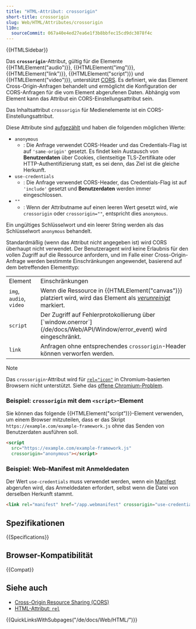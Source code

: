 ```yaml
---
title: "HTML-Attribut: crossorigin"
short-title: crossorigin
slug: Web/HTML/Attributes/crossorigin
l10n:
  sourceCommit: 067a40e4ed27ea6e1f3b8bbfec15cd9dc3078f4c
---
```


{{HTMLSidebar}}

Das **`crossorigin`**-Attribut, gültig für die Elemente {{HTMLElement("audio")}}, {{HTMLElement("img")}}, {{HTMLElement("link")}}, {{HTMLElement("script")}} und {{HTMLElement("video")}}, unterstützt [CORS](/de/docs/Web/HTTP/CORS). Es definiert, wie das Element Cross-Origin-Anfragen behandelt und ermöglicht die Konfiguration der CORS-Anfragen für die vom Element abgerufenen Daten. Abhängig vom Element kann das Attribut ein CORS-Einstellungsattribut sein.

Das Inhaltsattribut `crossorigin` für Medienelemente ist ein CORS-Einstellungsattribut.

Diese Attribute sind [aufgezählt](/de/docs/Glossary/Enumerated) und haben die folgenden möglichen Werte:

- `anonymous`
  - : Die Anfrage verwendet CORS-Header und das Credentials-Flag ist auf `'same-origin'` gesetzt. Es findet kein Austausch von **Benutzerdaten** über Cookies, clientseitige TLS-Zertifikate oder HTTP-Authentifizierung statt, es sei denn, das Ziel ist die gleiche Herkunft.
- `use-credentials`
  - : Die Anfrage verwendet CORS-Header, das Credentials-Flag ist auf `'include'` gesetzt und **Benutzerdaten** werden immer eingeschlossen.
- `""`
  - : Wenn der Attributname auf einen leeren Wert gesetzt wird, wie `crossorigin` oder `crossorigin=""`, entspricht dies `anonymous`.

Ein ungültiges Schlüsselwort und ein leerer String werden als das Schlüsselwort `anonymous` behandelt.

Standardmäßig (wenn das Attribut nicht angegeben ist) wird CORS überhaupt nicht verwendet. Der Benutzeragent wird keine Erlaubnis für den vollen Zugriff auf die Ressource anfordern, und im Falle einer Cross-Origin-Anfrage werden bestimmte Einschränkungen angewendet, basierend auf dem betreffenden Elementtyp:

<table class="no-markdown">
  <tbody>
    <tr>
      <td class="header">Element</td>
      <td class="header">Einschränkungen</td>
    </tr>
    <tr>
      <td><code>img</code>, <code>audio</code>, <code>video</code></td>
      <td>
        Wenn die Ressource in {{HTMLElement("canvas")}} platziert wird, wird das Element als <a href="/de/docs/Web/HTML/CORS_enabled_image#security_and_tainted_canvases"><em>verunreinigt</em></a> markiert.
      </td>
    </tr>
    <tr>
      <td><code>script</code></td>
      <td>
        Der Zugriff auf Fehlerprotokollierung über [`window.onerror`](/de/docs/Web/API/Window/error_event) wird eingeschränkt.
      </td>
    </tr>
    <tr>
      <td><code>link</code></td>
      <td>
        Anfragen ohne entsprechendes <code>crossorigin</code>-Header können verworfen werden.
      </td>
    </tr>
  </tbody>
</table>

> [!NOTE]
> Das `crossorigin`-Attribut wird für [`rel="icon"`](/de/docs/Web/HTML/Attributes/rel#icon) in Chromium-basierten Browsern nicht unterstützt. Siehe das [offene Chromium-Problem](https://crbug.com/1121645).

### Beispiel: `crossorigin` mit dem `<script>`-Element

Sie können das folgende {{HTMLElement("script")}}-Element verwenden, um einem Browser mitzuteilen, dass er das Skript `https://example.com/example-framework.js` ohne das Senden von Benutzerdaten ausführen soll.

```html
<script
  src="https://example.com/example-framework.js"
  crossorigin="anonymous"></script>
```

### Beispiel: Web-Manifest mit Anmeldedaten

Der Wert `use-credentials` muss verwendet werden, wenn ein [Manifest](/de/docs/Web/Manifest) abgerufen wird, das Anmeldedaten erfordert, selbst wenn die Datei von derselben Herkunft stammt.

```html
<link rel="manifest" href="/app.webmanifest" crossorigin="use-credentials" />
```

## Spezifikationen

{{Specifications}}

## Browser-Kompatibilität

{{Compat}}

## Siehe auch

- [Cross-Origin Resource Sharing (CORS)](/de/docs/Web/HTTP/CORS)
- [HTML-Attribut: `rel`](/de/docs/Web/HTML/Attributes/rel)

{{QuickLinksWithSubpages("/de/docs/Web/HTML/")}}
